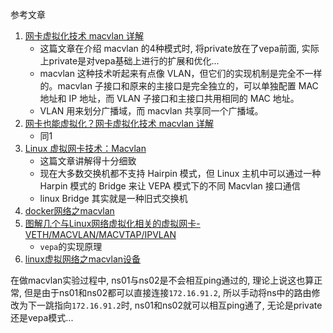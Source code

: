参考文章

1. [网卡虚拟化技术 macvlan 详解](https://www.cnblogs.com/gdg87813/p/13355019.html)
    - 这篇文章在介绍 macvlan 的4种模式时, 将private放在了vepa前面, 实际上private是对vepa基础上进行的扩展和优化...
    - macvlan 这种技术听起来有点像 VLAN，但它们的实现机制是完全不一样的。macvlan 子接口和原来的主接口是完全独立的，可以单独配置 MAC 地址和 IP 地址，而 VLAN 子接口和主接口共用相同的 MAC 地址。
    - VLAN 用来划分广播域，而 macvlan 共享同一个广播域。
2. [网卡也能虚拟化？网卡虚拟化技术 macvlan 详解](https://www.cnblogs.com/bakari/p/10641915.html)
    - 同1
3. [Linux 虚拟网卡技术：Macvlan](https://juejin.cn/post/6844903810851143693)
    - 这篇文章讲解得十分细致
    - 现在大多数交换机都不支持 Hairpin 模式，但 Linux 主机中可以通过一种 Harpin 模式的 Bridge 来让 VEPA 模式下的不同 Macvlan 接口通信
    - linux Bridge 其实就是一种旧式交换机
5. [docker网络之macvlan](https://www.cnblogs.com/charlieroro/p/9656769.html)
6. [图解几个与Linux网络虚拟化相关的虚拟网卡-VETH/MACVLAN/MACVTAP/IPVLAN](https://blog.csdn.net/dog250/article/details/45788279)
    - `vepa`的实现原理
7. [linux虚拟网络之macvlan设备](https://www.cnblogs.com/AllenWoo/p/15708253.html)

在做macvlan实验过程中, ns01与ns02是不会相互ping通过的, 理论上说这也算正常, 但是由于ns01和ns02都可以直接连接`172.16.91.2`, 所以手动将ns中的路由修改为下一跳指向`172.16.91.2`时, ns01和ns02就可以相互ping通了, 无论是private还是vepa模式...

